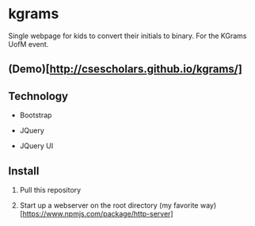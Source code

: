 # kgrams

Single webpage for kids to convert their initials to binary.  For the KGrams UofM event.

## (Demo)[http://csescholars.github.io/kgrams/]


## Technology

* Bootstrap

* JQuery

* JQuery UI


## Install

1) Pull this repository

2) Start up a webserver on the root directory (my favorite way)[https://www.npmjs.com/package/http-server]